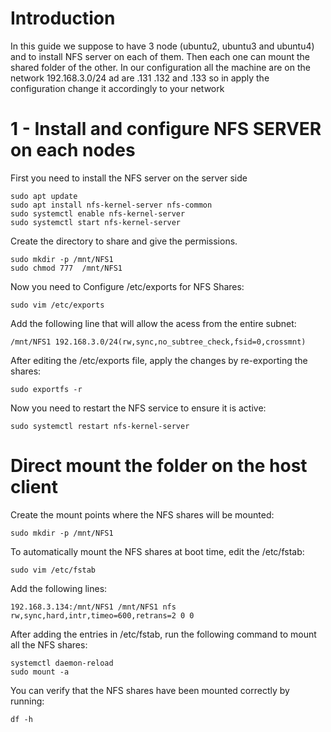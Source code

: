# Introduction
In this guide we suppose to have 3 node (ubuntu2, ubuntu3 and ubuntu4) and to install NFS server on each of them. Then each one can mount the shared folder of the other.
In our configuration all the machine are on the network 192.168.3.0/24 ad are .131 .132 and .133 so in apply the configuration change it accordingly to your network

# 1 - Install and configure NFS SERVER on each nodes
First you need to install the NFS server on the server side
```
sudo apt update
sudo apt install nfs-kernel-server nfs-common
sudo systemctl enable nfs-kernel-server
sudo systemctl start nfs-kernel-server
```

Create the directory to share and give the permissions.
```
sudo mkdir -p /mnt/NFS1
sudo chmod 777  /mnt/NFS1
```

Now you need to Configure /etc/exports for NFS Shares:

```
sudo vim /etc/exports
```

Add the following line that will allow the acess from the entire subnet:
```
/mnt/NFS1 192.168.3.0/24(rw,sync,no_subtree_check,fsid=0,crossmnt)
```

After editing the /etc/exports file, apply the changes by re-exporting the shares:

```
sudo exportfs -r
```

Now you need to restart the NFS service to ensure it is active:

```
sudo systemctl restart nfs-kernel-server
```

# Direct mount the folder on the host client

Create the mount points where the NFS shares will be mounted:
```
sudo mkdir -p /mnt/NFS1
```

To automatically mount the NFS shares at boot time, edit the /etc/fstab:

```
sudo vim /etc/fstab
```

Add the following lines:
```
192.168.3.134:/mnt/NFS1 /mnt/NFS1 nfs rw,sync,hard,intr,timeo=600,retrans=2 0 0
```

After adding the entries in /etc/fstab, run the following command to mount all the NFS shares:
```
systemctl daemon-reload
sudo mount -a
```

You can verify that the NFS shares have been mounted correctly by running:
```
df -h
```
